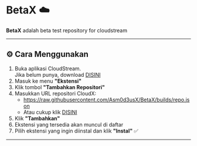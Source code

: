 # BetaX ☁️

**BetaX** adalah beta test repository for cloudstream

---

## ⚙️ Cara Menggunakan

1. Buka aplikasi CloudStream.  
   Jika belum punya, download [DISINI](https://github.com/recloudstream/cloudstream/releases)  
2. Masuk ke menu **"Ekstensi"**  
3. Klik tombol **"Tambahkan Repositori"**  
4. Masukkan URL repositori CloudX:  
   - https://raw.githubusercontent.com/Asm0d3usX/BetaX/builds/repo.json  
   - Atau cukup klik [DISINI](https://shorturl.at/xwhmc)  
5. Klik **"Tambahkan"**  
6. Ekstensi yang tersedia akan muncul di daftar  
7. Pilih ekstensi yang ingin diinstal dan klik **"Instal"** ✅

---
